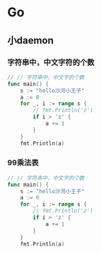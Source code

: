 # Go

## 小daemon

### 字符串中，中文字符的个数

```go
// // 字符串中，中文字的个数
func main() {
	s := "hello沙河小王子"
	a := 0
	for _, i := range s {
		// fmt.Println('z')
		if i > 'z' {
			a += 1
		}
	}
	fmt.Println(a)
```

### 99乘法表

```go
// // 字符串中，中文字的个数
func main() {
	s := "hello沙河小王子"
	a := 0
	for _, i := range s {
		// fmt.Println('z')
		if i > 'z' {
			a += 1
		}
	}
	fmt.Println(a)
```

